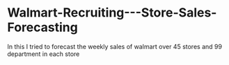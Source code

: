 # Walmart-Recruiting---Store-Sales-Forecasting
In this  I tried to forecast the weekly sales of walmart over 45 stores and 99 department in each store
